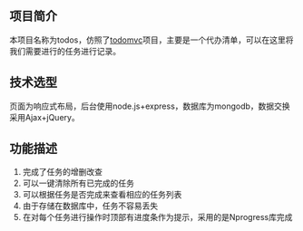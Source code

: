 ## 项目简介
本项目名称为todos，仿照了[todomvc](https://todomvc.com/examples/jquery/)项目，主要是一个代办清单，可以在这里将我们需要进行的任务进行记录。
## 技术选型
页面为响应式布局，后台使用node.js+express，数据库为mongodb，数据交换采用Ajax+jQuery。
## 功能描述
1. 完成了任务的增删改查
2. 可以一键清除所有已完成的任务
3. 可以根据任务是否完成来查看相应的任务列表
4. 由于存储在数据库中，任务不容易丢失
5. 在对每个任务进行操作时顶部有进度条作为提示，采用的是Nprogress库完成
